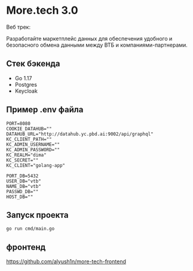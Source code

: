 # More.tech 3.0
Веб трек:

Разработайте маркетплейс данных для обеспечения удобного и безопасного обмена данными между ВТБ и компаниями-партнерами.
## Стек бэкенда

* Go 1.17
* Postgres
* Keycloak

## Пример .env файла

```
PORT=8080
COOKIE_DATAHUB=""
DATAHUB_URL="http://datahub.yc.pbd.ai:9002/api/graphql"
KC_CLIENT_PATH=""
KC_ADMIN_USERNAME=""
KC_ADMIN_PASSWORD=""
KC_REALM="dima"
KC_SECRET=""
KC_CLIENT="golang-app"

PORT_DB=5432
USER_DB="vtb"
NAME_DB="vtb"
PASSWD_DB=""
HOST_DB=""
```

## Запуск проекта

`go run cmd/main.go`


## фронтенд

https://github.com/alyush1n/more-tech-frontend

